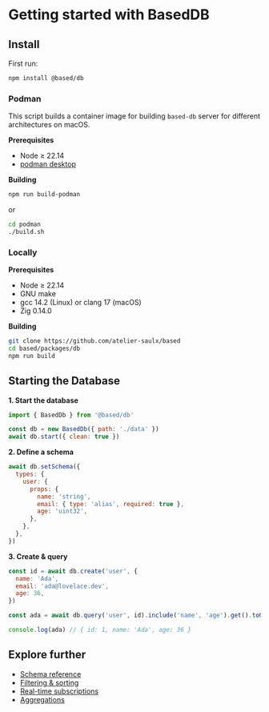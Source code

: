 # Getting started with BasedDB

## Install

First run:

```bash
npm install @based/db
```

### Podman

This script builds a container image for building `based-db` server for different
architectures on macOS.

**Prerequisites**

- Node ≥ 22.14
- [podman desktop](https://podman-desktop.io/)

**Building**

```bash
npm run build-podman
```

or

```bash
cd podman
./build.sh
```

### Locally

**Prerequisites**

- Node ≥ 22.14
- GNU make
- gcc 14.2 (Linux) or clang 17 (macOS)
- Zig 0.14.0

**Building**

```bash
git clone https://github.com/atelier-saulx/based
cd based/packages/db
npm run build
```

## Starting the Database

**1. Start the database**

```js
import { BasedDb } from '@based/db'

const db = new BasedDb({ path: './data' })
await db.start({ clean: true })
```

**2. Define a schema**

```js
await db.setSchema({
  types: {
    user: {
      props: {
        name: 'string',
        email: { type: 'alias', required: true },
        age: 'uint32',
      },
    },
  },
})
```

**3. Create & query**

```js
const id = await db.create('user', {
  name: 'Ada',
  email: 'ada@lovelace.dev',
  age: 36,
})

const ada = await db.query('user', id).include('name', 'age').get().toObject()

console.log(ada) // { id: 1, name: 'Ada', age: 36 }
```

## Explore further

- [Schema reference](/schema)
- [Filtering & sorting](db/filtering)
- [Real-time subscriptions](db/examples)
- [Aggregations](db/aggregate)
